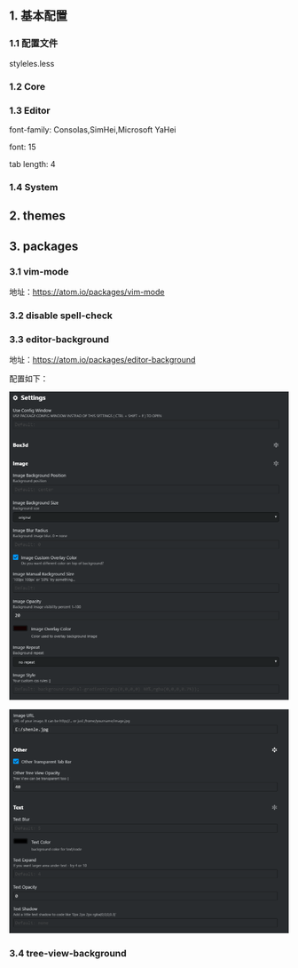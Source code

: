 ## 1. 基本配置

### 1.1 配置文件

styleles.less

### 1.2 Core

### 1.3 Editor

font-family: Consolas,SimHei,Microsoft YaHei

font: 15

tab length: 4

### 1.4 System

## 2. themes

## 3. packages

### 3.1 vim-mode

地址：https://atom.io/packages/vim-mode

### 3.2 disable spell-check

### 3.3 editor-background

地址：https://atom.io/packages/editor-background

配置如下：

![config](images/1.png)

![config](images/2.png)

### 3.4 tree-view-background
